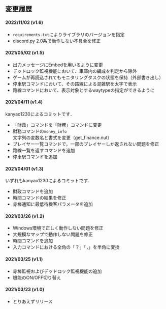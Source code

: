 ## 変更履歴
#### 2022/11/02 (v1.6)

- `requirements.txt`によりライブラリのバージョンを指定
- discord.py 2.0系で動作しない不具合を修正

#### 2021/05/02 (v1.5)

- 出力メッセージにEmbedを用いるように変更
- デッドロック監視機能において、車庫内の編成を判定から除外
- ゲームが再読込されてもモニタリングタスクの状態を保持（外部書き出し）
- 停車駅コマンドにおいて、その路線による混雑駅を太字で表示
- 路線コマンドにおいて、表示対象とするwaytypeの指定ができるように

#### 2021/04/11 (v1.4)

kanyao1230によるコミットです．

- 「財政」コマンドを「財務」コマンドに変更
- 財務コマンドの`money_info` 文字列の変数名と書式を変更（get_finance.nut）
- プレイヤー一覧コマンドで，一部のプレイヤーしか返されない問題を修正
- 路線一覧を返すコマンドを追加
- 停車駅コマンドを追加

#### 2021/04/01 (v1.3)

いずれもkanyao1230によるコミットです．

- 財政コマンドを追加
- 時間コマンドの結果を修正
- 赤棒通知に最低待機客パラメータを追加

#### 2021/03/26 (v1.2)

- Windows環境で正しく動作しない問題を修正
- 大規模なマップで動作しない問題を修正
- 時間コマンドを追加
- 入力コマンドにおける全角の「？」「，」を半角に変換

#### 2021/03/25 (v1.1)

- 赤棒監視およびデッドロック監視機能の追加
- 機能のON/OFF切り替え

#### 2021/03/23 (v1.0)

- とりあえずリリース
